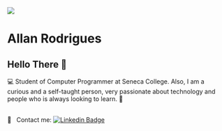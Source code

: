 <img width="auto" src="https://images-na.ssl-images-amazon.com/images/I/31IWKKcC3+L._SX331_BO1,204,203,200_.jpg">


# Allan Rodrigues

## Hello There 👋
:computer: Student of Computer Programmer at Seneca College.
Also, I am a curious and a self-taught person, very passionate about technology and people who is always looking to learn. :rocket:

 <br/> :email: &nbsp; Contact me:  [![Linkedin Badge](https://img.shields.io/badge/-AllanRodrigues-blue?style=flat-square&logo=Linkedin&logoColor=white&link=https://www.linkedin.com/in/allanrodriguest/)](https://www.linkedin.com/in/allanrodriguest/) 

